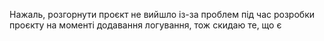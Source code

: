 Нажаль, розгорнути проєкт не вийшло із-за проблем під час розробки проєкту на моменті додавання логування, тож скидаю те, що є
